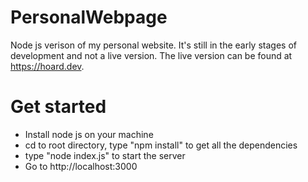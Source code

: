 # PersonalWebpage
Node js verison of my personal website. It's still in the early stages of development and not a live version. The live version can be found at https://hoard.dev.

# Get started
- Install node js on your machine
- cd to root directory, type "npm install" to get all the dependencies
- type "node index.js" to start the server
- Go to http://localhost:3000


